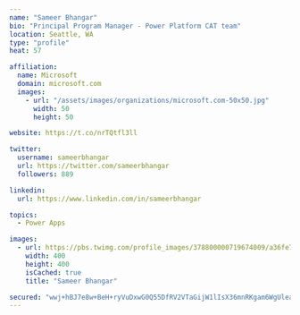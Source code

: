 ```yaml
---
name: "Sameer Bhangar"
bio: "Principal Program Manager - Power Platform CAT team"
location: Seattle, WA
type: "profile"
heat: 57

affiliation:
  name: Microsoft
  domain: microsoft.com
  images:
    - url: "/assets/images/organizations/microsoft.com-50x50.jpg"
      width: 50
      height: 50

website: https://t.co/nrTQtfl3ll

twitter:
  username: sameerbhangar
  url: https://twitter.com/sameerbhangar
  followers: 889

linkedin:
  url: https://www.linkedin.com/in/sameerbhangar

topics:
  - Power Apps

images:
  - url: https://pbs.twimg.com/profile_images/378800000719674009/a36fe7ddfab1778b76e5793772e43798_400x400.jpeg
    width: 400
    height: 400
    isCached: true
    title: "Sameer Bhangar"

secured: "wwj+hBJ7e8w+BeH+ryVuDxwG0Q55DfRV2VTaGijW1lIsX36mnRKgam6WgUleatRHM7GuMts7mdNXu9p6WwVNt+KkK3halZI3HWPcC9/+gDG7zOr+0QfVaTn/Hf+KdeVOWNwDeS52QqzE0l88tYg7fvw1n2t0DdktN1Z0xpzMrkHt4rCYCDuoKKKtvuO++h8Ksk5DsWubMR+DcTsbwuLQgOmMlacvU1aqipQ5G9vT3M8bcD3TOgi1RwQ8FNiMSNJ5PcNAx1Q+2apCO/MFOCmzQciMy2d0dWDRrAnRur2TnoTA4axLL5cyvBDpXr5+mRL0F+7KHmcT9m9atE98wOI9BKhV2Am/qjpGnGG9GgRNBnbSB9B0619DUYi9WusyuY3b/1xvNhcwHRZTFn0VpJ/SHA==;Zu2v/CQJOJLdcAycxPDyfA=="
---
```


